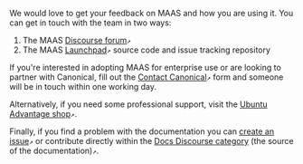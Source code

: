 <!-- "How to contact us" -->
We would love to get your feedback on MAAS and how you are using it. You can get in touch with the team in two ways:

1.   The MAAS [Discourse forum](https://discourse.maas.io)`↗`
2.   The MAAS [Launchpad](https://launchpad.net/maas)`↗`  source code and issue tracking repository

If you're interested in adopting MAAS for enterprise use or are looking to partner with Canonical, fill out the [Contact Canonical](https://maas.io/contact-us)`↗` form and someone will be in touch within one working day.

Alternatively, if you need some professional support, visit the [Ubuntu Advantage shop](https://buy.ubuntu.com/)`↗`.

Finally, if you find a problem with the documentation you can [create an issue](https://github.com/CanonicalLtd/maas-docs/issues/new)`↗` or contribute directly within the [Docs Discourse category](https://discourse.maas.io/c/docs) (the source of the documentation)`↗`.
